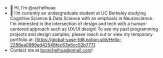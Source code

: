 - 👋 Hi, I’m @rachelhuaa
- 🌱 I’m currently an undergraduate student at UC Berkeley studying Cognitive Science & Data Science with an emphasis in Neuroscience. I'm interested in
the intersection of design and tech with a human-centered approach such as UX/UI design! To see my past programming projects and design samples, please
reach out or view my temporary portfolio at: [https://global-vase-fd8.notion.site/Hello-2288ea0989ed42548fec63e6cc52b777]
- Contact me at byrachelhua@gmail.com!

<!---
rachelhuaa/rachelhuaa is a ✨ special ✨ repository because its `README.md` (this file) appears on your GitHub profile.
You can click the Preview link to take a look at your changes.
--->
